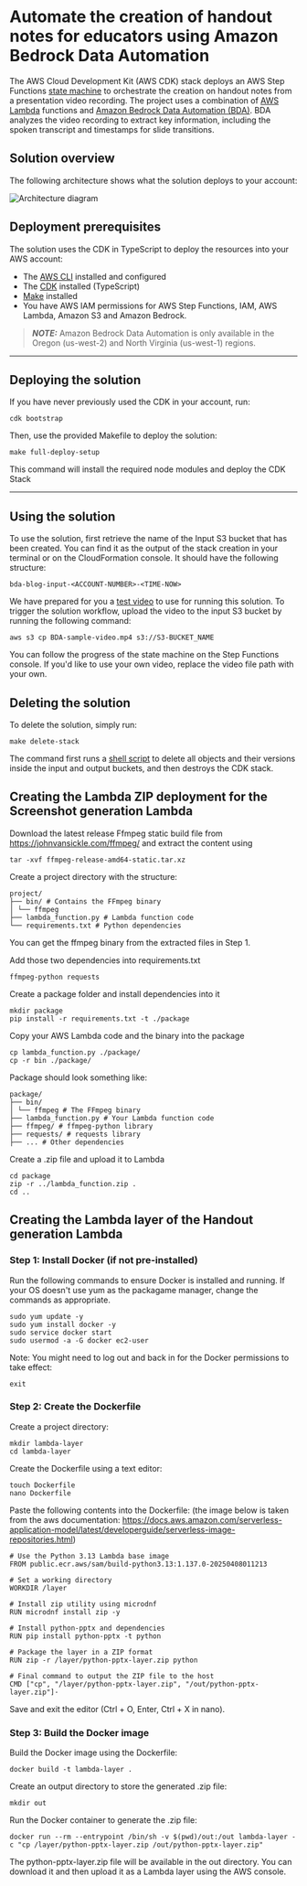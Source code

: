 # Automate the creation of handout notes for educators using Amazon Bedrock Data Automation

The AWS Cloud Development Kit (AWS CDK) stack deploys an AWS Step Functions [state machine](https://docs.aws.amazon.com/step-functions/latest/dg/welcome.html) to orchestrate the creation on handout notes from a presentation video recording. The project uses a combination of [AWS Lambda](https://docs.aws.amazon.com/lambda/latest/dg/welcome.html) functions and [Amazon Bedrock Data Automation (BDA)](https://docs.aws.amazon.com/bedrock/latest/userguide/bda.html). BDA analyzes the video recording to extract key information, including the spoken transcript and timestamps for slide transitions.

## Solution overview
The following architecture shows what the solution deploys to your account:

![Architecture diagram](./Architecture.png)

## Deployment prerequisites
The solution uses the CDK in TypeScript to deploy the resources into your AWS account:

- The [AWS CLI](https://docs.aws.amazon.com/streams/latest/dev/setup-awscli.html) installed and configured
- The [CDK](https://docs.aws.amazon.com/cdk/v2/guide/getting_started.html) installed (TypeScript)
- [Make](https://www.gnu.org/software/make/) installed
- You have AWS IAM permissions for AWS Step Functions, IAM, AWS Lambda, Amazon S3 and Amazon Bedrock.


> **_NOTE:_** Amazon Bedrock Data Automation is only available in the Oregon (us-west-2) and North Virginia (us-west-1) regions. 

--- 

## Deploying the solution

If you have never previously used the CDK in your account, run:

```
cdk bootstrap
```

Then, use the provided Makefile to deploy the solution:
```
make full-deploy-setup
```

This command will install the required node modules and deploy the CDK Stack

---

## Using the solution

To use the solution, first retrieve the name of the Input S3 bucket that has been created. You can find it as the output of the stack creation in your terminal or on the CloudFormation console. It should have the following structure:

```
bda-blog-input-<ACCOUNT-NUMBER>-<TIME-NOW>
```

We have prepared for you a [test video](./BDA-sample-video.mp4) to use for running this solution. To trigger the solution workflow, upload the video to the input S3 bucket by running the following command:

```
aws s3 cp BDA-sample-video.mp4 s3://S3-BUCKET_NAME
```

You can follow the progress of the state machine on the Step Functions console. If you'd like to use your own video, replace the video file path with your own.

## Deleting the solution

To delete the solution, simply run:

```
make delete-stack
```

The command first runs a [shell script](/scripts/delete-buckets.sh) to delete all objects and their versions inside the input and output buckets, and then destroys the CDK stack.

## Creating the Lambda ZIP deployment for the Screenshot generation Lambda

Download the latest release Ffmpeg static build file from https://johnvansickle.com/ffmpeg/ and extract the content using
```
tar -xvf ffmpeg-release-amd64-static.tar.xz
```

Create a project directory with the structure:
```
project/
├── bin/ # Contains the FFmpeg binary
│ └── ffmpeg
├── lambda_function.py # Lambda function code
└── requirements.txt # Python dependencies
```
You can get the ffmpeg binary from the extracted files in Step 1.


Add those two dependencies into requirements.txt

```
ffmpeg-python requests
```


Create a package folder and install dependencies into it
```
mkdir package
pip install -r requirements.txt -t ./package
```

Copy your AWS Lambda code and the binary into the package
```
cp lambda_function.py ./package/
cp -r bin ./package/
```
Package should look something like:
```
package/
├── bin/
│ └── ffmpeg # The FFmpeg binary
├── lambda_function.py # Your Lambda function code
├── ffmpeg/ # ffmpeg-python library
├── requests/ # requests library
├── ... # Other dependencies
```

Create a .zip file and upload it to Lambda
```
cd package
zip -r ../lambda_function.zip .
cd ..
```

## Creating the Lambda layer of the Handout generation Lambda 

### Step 1: Install Docker (if not pre-installed)

Run the following commands to ensure Docker is installed and running. If your OS doesn't use yum as the packagame manager, change the commands as appropriate.
```
sudo yum update -y
sudo yum install docker -y
sudo service docker start
sudo usermod -a -G docker ec2-user
```

Note: You might need to log out and back in for the Docker permissions to take effect:
```
exit
```

### Step 2: Create the Dockerfile

Create a project directory:
```
mkdir lambda-layer
cd lambda-layer
```

Create the Dockerfile using a text editor:
```
touch Dockerfile
nano Dockerfile
```

Paste the following contents into the Dockerfile: (the image below is taken from the aws documentation: https://docs.aws.amazon.com/serverless-application-model/latest/developerguide/serverless-image-repositories.html) 
```
# Use the Python 3.13 Lambda base image
FROM public.ecr.aws/sam/build-python3.13:1.137.0-20250408011213

# Set a working directory
WORKDIR /layer
 
# Install zip utility using microdnf
RUN microdnf install zip -y
 
# Install python-pptx and dependencies
RUN pip install python-pptx -t python
 
# Package the layer in a ZIP format
RUN zip -r /layer/python-pptx-layer.zip python
 
# Final command to output the ZIP file to the host
CMD ["cp", "/layer/python-pptx-layer.zip", "/out/python-pptx-layer.zip"]·  
```

Save and exit the editor (Ctrl + O, Enter, Ctrl + X in nano).

### Step 3: Build the Docker image

Build the Docker image using the Dockerfile:
```
docker build -t lambda-layer .
```

Create an output directory to store the generated .zip file:
```
mkdir out
```

Run the Docker container to generate the .zip file:
```
docker run --rm --entrypoint /bin/sh -v $(pwd)/out:/out lambda-layer -c "cp /layer/python-pptx-layer.zip /out/python-pptx-layer.zip"
```

The python-pptx-layer.zip file will be available in the out directory. You can download it and then upload it as a Lambda layer using the AWS console.

